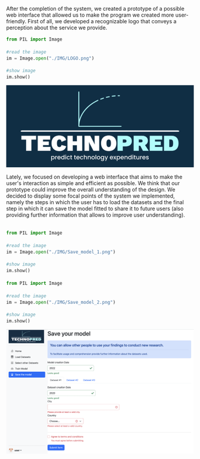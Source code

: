 After the completion of the system, we created a prototype of a possible web interface that allowed us to make the program we created more user-friendly. First of all, we developed a recognizable logo that conveys a perception about the service we provide.
```python
from PIL import Image

#read the image
im = Image.open("./IMG/LOGO.png")

#show image
im.show()
```
![yo](./IMG/LOGO.png)

Lately,  we focused on developing a web interface that aims to make the user's interaction as simple and efficient as possible. We think that our prototype could improve the overall understanding of the design. We decided to display some focal points of the system we implemented, namely the steps in which the user has to load the datasets and the final step in which it can save the model fitted to share it to future users (also providing further information that allows to improve user understanding).

```python

from PIL import Image

#read the image
im = Image.open("./IMG/Save_model_1.png")

#show image
im.show()

from PIL import Image

#read the image
im = Image.open("./IMG/Save_model_2.png")

#show image
im.show()
```
![yo](./IMG/Save_model_1.png)
